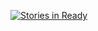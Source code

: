 [![Stories in Ready](https://badge.waffle.io/wifimapping/app.png?label=ready&title=Ready)](http://waffle.io/wifimapping/app)
